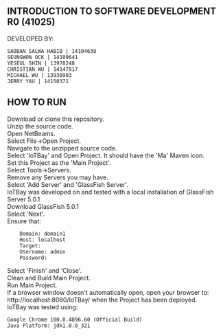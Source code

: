 ## INTRODUCTION TO SOFTWARE DEVELOPMENT R0 (41025)

DEVELOPED BY:  

	SAOBAN SALWA HABIB | 14104638  
	SEUNGWON OCK | 14109641  
	YESEUL SHIN | 13978248  
	CHRISTIAN WU | 14147817  
	MICHAEL WU | 13938903  	
	JERRY YAU | 14150371  
	

## HOW TO RUN

Download or clone this repository.<br />
Unzip the source code.<br />
Open NetBeams.<br />
Select File->Open Project.<br />
Navigate to the unzipped source code.<br />
Select 'IoTBay' and Open Project. It should have the 'Ma' Maven icon.<br />
Set this Project as the 'Main Project'.<br />
Select Tools->Servers.<br />
Remove any Servers you may have.<br />
Select 'Add Server' and 'GlassFish Server'.<br />
IoTBay was developed on and tested with a local installation of GlassFish Server 5.0.1<br />
Download GlassFish 5.0.1<br />
Select 'Next'.<br />
Ensure that:  

		Domain: domain1
		Host: localhost
		Target:
		Username: admin
		Password:
Select 'Finish' and 'Close'.<br />
Clean and Build Main Project.<br />
Run Main Project.<br />
If a browser window doesn't automatically open, open your browser to: http://localhost:8080/IoTBay/ when the Project has been deployed.<br />
IoTBay was tested using:  

	Google Chrome 100.0.4896.60 (Official Build)
	Java Platform: jdk1.8.0_321

